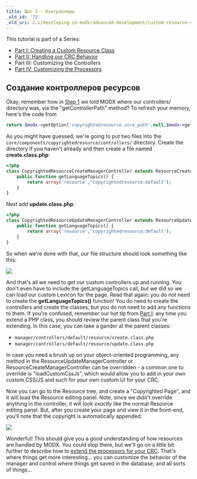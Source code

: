 ```yaml
---
title: Шаг 3 - Контроллеры
_old_id: '72'
_old_uri: 2.x/developing-in-modx/advanced-development/custom-resource-classes/creating-a-resource-class/creating-a-resource-class-step-3
---
```


This tutorial is part of a Series:

- [Part I: Creating a Custom Resource Class](extending-modx/custom-resources "Creating a Resource Class")
- [Part II: Handling our CRC Behavior](extending-modx/custom-resources/step-2-overriding-methods "Creating a Resource Class - Step 2")
- Part III: Customizing the Controllers
- [Part IV: Customizing the Processors](extending-modx/custom-resources/step-4-processors "Creating a Resource Class - Step 4")

## Создание контроллеров ресурсов

Okay, remember how in [Step 1](extending-modx/custom-resources "Creating a Resource Class") we told MODX where our controllers/ directory was, via the "getControllerPath" method? To refresh your memory, here's the code from

```php
return $modx->getOption('copyrightedresource.core_path',null,$modx->getOption('core_path').'components/copyrightedresource/').'controllers/';
```

As you might have guessed, we're going to put two files into the `core/components/copyrightedresource/controllers/` directory. Create the directory if you haven't already and then create a file named **create.class.php**:

```php
<?php
class CopyrightedResourceCreateManagerController extends ResourceCreateManagerController {
    public function getLanguageTopics() {
        return array('resource','copyrightedresource:default');
    }
}
```

Next add **update.class.php**:

```php
<?php
class CopyrightedResourceUpdateManagerController extends ResourceUpdateManagerController {
    public function getLanguageTopics() {
        return array('resource','copyrightedresource:default');
    }
}
```

So when we're done with that, our file structure should look something like this:

![](/download/attachments/36634961/controllers.png?version=1&modificationDate=1360981998000)

And that's all we need to get our custom controllers up and running. You don't even have to include the getLanguageTopics call, but we did so we can load our custom Lexicon for the page. Read that again: you do not need to create the **getLanguageTopics()** function! You do need to create the controllers and create the classes, but you do not need to add any functions to them. If you're confused, remember our hot tip from [Part I](extending-modx/custom-resources "Creating a Resource Class"): any time you extend a PHP class, you should review the parent class that you're extending. In this case, you can take a gander at the parent classes:

- `manager/controllers/default/resource/create.class.php`
- `manager/controllers/default/resource/update.class.php`

In case you need a brush up on your object-oriented programming, any method in the ResourceUpdateManagerController or ResourceCreateManagerController can be overridden - a common one to override is "loadCustomCssJs", which would allow you to add in your own custom CSS/JS and such for your own custom UI for your CRC.

Now you can go to the Resource tree, and create a "Copyrighted Page", and it will load the Resource editing panel. Note, since we didn't override anything in the controller, it will look *exactly* like the normal Resource editing panel. But, after you create your page and view it in the front-end, you'll note that the copyright is automatically appended:

![](/download/attachments/36634961/fe-view.png?version=1&modificationDate=1322513681000)

Wonderful! This should give you a good understanding of how resources are handled by MODX. You could stop there, but we'll go on a little bit further to describe how to [extend the processors for your CRC](extending-modx/custom-resources/step-4-processors "Creating a Resource Class - Step 4"). That's where things get more interesting... you can customize the behavior of the manager and control where things get saved in the database, and all sorts of things...
